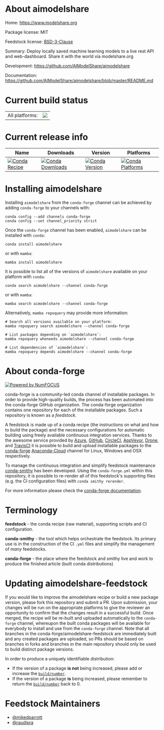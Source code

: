 About aimodelshare
==================

Home: https://www.modelshare.org

Package license: MIT

Feedstock license: [BSD-3-Clause](https://github.com/conda-forge/aimodelshare-feedstock/blob/main/LICENSE.txt)

Summary: Deploy locally saved machine learning models to a live rest API and web-dashboard.  Share it with the world via modelshare.org

Development: https://github.com/AIModelShare/aimodelshare

Documentation: https://github.com/AIModelShare/aimodelshare/blob/master/README.md

Current build status
====================


<table><tr><td>All platforms:</td>
    <td>
      <a href="https://dev.azure.com/conda-forge/feedstock-builds/_build/latest?definitionId=15330&branchName=main">
        <img src="https://dev.azure.com/conda-forge/feedstock-builds/_apis/build/status/aimodelshare-feedstock?branchName=main">
      </a>
    </td>
  </tr>
</table>

Current release info
====================

| Name | Downloads | Version | Platforms |
| --- | --- | --- | --- |
| [![Conda Recipe](https://img.shields.io/badge/recipe-aimodelshare-green.svg)](https://anaconda.org/conda-forge/aimodelshare) | [![Conda Downloads](https://img.shields.io/conda/dn/conda-forge/aimodelshare.svg)](https://anaconda.org/conda-forge/aimodelshare) | [![Conda Version](https://img.shields.io/conda/vn/conda-forge/aimodelshare.svg)](https://anaconda.org/conda-forge/aimodelshare) | [![Conda Platforms](https://img.shields.io/conda/pn/conda-forge/aimodelshare.svg)](https://anaconda.org/conda-forge/aimodelshare) |

Installing aimodelshare
=======================

Installing `aimodelshare` from the `conda-forge` channel can be achieved by adding `conda-forge` to your channels with:

```
conda config --add channels conda-forge
conda config --set channel_priority strict
```

Once the `conda-forge` channel has been enabled, `aimodelshare` can be installed with `conda`:

```
conda install aimodelshare
```

or with `mamba`:

```
mamba install aimodelshare
```

It is possible to list all of the versions of `aimodelshare` available on your platform with `conda`:

```
conda search aimodelshare --channel conda-forge
```

or with `mamba`:

```
mamba search aimodelshare --channel conda-forge
```

Alternatively, `mamba repoquery` may provide more information:

```
# Search all versions available on your platform:
mamba repoquery search aimodelshare --channel conda-forge

# List packages depending on `aimodelshare`:
mamba repoquery whoneeds aimodelshare --channel conda-forge

# List dependencies of `aimodelshare`:
mamba repoquery depends aimodelshare --channel conda-forge
```


About conda-forge
=================

[![Powered by
NumFOCUS](https://img.shields.io/badge/powered%20by-NumFOCUS-orange.svg?style=flat&colorA=E1523D&colorB=007D8A)](https://numfocus.org)

conda-forge is a community-led conda channel of installable packages.
In order to provide high-quality builds, the process has been automated into the
conda-forge GitHub organization. The conda-forge organization contains one repository
for each of the installable packages. Such a repository is known as a *feedstock*.

A feedstock is made up of a conda recipe (the instructions on what and how to build
the package) and the necessary configurations for automatic building using freely
available continuous integration services. Thanks to the awesome service provided by
[Azure](https://azure.microsoft.com/en-us/services/devops/), [GitHub](https://github.com/),
[CircleCI](https://circleci.com/), [AppVeyor](https://www.appveyor.com/),
[Drone](https://cloud.drone.io/welcome), and [TravisCI](https://travis-ci.com/)
it is possible to build and upload installable packages to the
[conda-forge](https://anaconda.org/conda-forge) [Anaconda-Cloud](https://anaconda.org/)
channel for Linux, Windows and OSX respectively.

To manage the continuous integration and simplify feedstock maintenance
[conda-smithy](https://github.com/conda-forge/conda-smithy) has been developed.
Using the ``conda-forge.yml`` within this repository, it is possible to re-render all of
this feedstock's supporting files (e.g. the CI configuration files) with ``conda smithy rerender``.

For more information please check the [conda-forge documentation](https://conda-forge.org/docs/).

Terminology
===========

**feedstock** - the conda recipe (raw material), supporting scripts and CI configuration.

**conda-smithy** - the tool which helps orchestrate the feedstock.
                   Its primary use is in the construction of the CI ``.yml`` files
                   and simplify the management of *many* feedstocks.

**conda-forge** - the place where the feedstock and smithy live and work to
                  produce the finished article (built conda distributions)


Updating aimodelshare-feedstock
===============================

If you would like to improve the aimodelshare recipe or build a new
package version, please fork this repository and submit a PR. Upon submission,
your changes will be run on the appropriate platforms to give the reviewer an
opportunity to confirm that the changes result in a successful build. Once
merged, the recipe will be re-built and uploaded automatically to the
`conda-forge` channel, whereupon the built conda packages will be available for
everybody to install and use from the `conda-forge` channel.
Note that all branches in the conda-forge/aimodelshare-feedstock are
immediately built and any created packages are uploaded, so PRs should be based
on branches in forks and branches in the main repository should only be used to
build distinct package versions.

In order to produce a uniquely identifiable distribution:
 * If the version of a package **is not** being increased, please add or increase
   the [``build/number``](https://docs.conda.io/projects/conda-build/en/latest/resources/define-metadata.html#build-number-and-string).
 * If the version of a package **is** being increased, please remember to return
   the [``build/number``](https://docs.conda.io/projects/conda-build/en/latest/resources/define-metadata.html#build-number-and-string)
   back to 0.

Feedstock Maintainers
=====================

* [@mikedparrott](https://github.com/mikedparrott/)
* [@raudipra](https://github.com/raudipra/)

